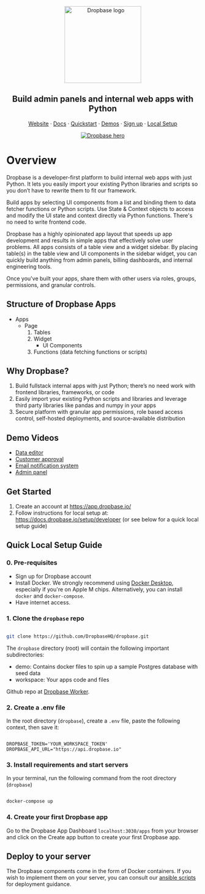 <p align="center">
  <a href="https://www.dropbase.io">
    <img src="https://assets-global.website-files.com/5f2c87246b17fcf662282594/6125a1fa1160592fd373d33b_Dropbase%20logo%20website.svg" width="200px" alt="Dropbase logo" />
  </a>
</p>

<h2 align="center">Build admin panels and internal web apps with Python</h3>

<p align="center">
<a href="https://dropbase.io">Website</a> · <a href="https://docs.dropbase.io/">Docs</a> · <a href="https://docs.dropbase.io/quickstart">Quickstart</a> · <a href="https://docs.dropbase.io/category/demos">Demos</a> · <a href="https://docs.dropbase.io/setup/workspace">Sign up</a> · <a href="https://docs.dropbase.io/setup/developer">Local Setup</a><p>

<p align="center">
  <a href="https://dropbase.io" target="_blank">
      <img src="https://docs.dropbase.io/assets/images/dropbase_app-4082f07b1cdba1a5f3f5cf56e8d7676c.png" alt="Dropbase hero" />
  </a>
</p>

# Overview

Dropbase is a developer-first platform to build internal web apps with just Python. It lets you easily import your existing Python libraries and scripts so you don’t have to rewrite them to fit our framework.

Build apps by selecting UI components from a list and binding them to data fetcher functions or Python scripts. Use State & Context objects to access and modify the UI state and context directly via Python functions. There's no need to write frontend code. 

Dropbase has a highly opinionated app layout that speeds up app development and results in simple apps that effectively solve user problems. All apps consists of a table view and a widget sidebar. By placing table(s) in the table view and UI components in the sidebar widget, you can quickly build anything from admin panels, billing dashboards, and internal engineering tools.

Once you've built your apps, share them with other users via roles, groups, permissions, and granular controls.

## Structure of Dropbase Apps

- Apps
  - Page
    1. Tables
    2. Widget
       - UI Components
    3. Functions (data fetching functions or scripts)

## Why Dropbase?

1. Build fullstack internal apps with just Python; there’s no need work with frontend libraries, frameworks, or code
2. Easily import your existing Python scripts and libraries and leverage third party libraries like pandas and numpy in your apps
3. Secure platform with granular app permissions, role based access control, self-hosted deployments, and source-available distribution

## Demo Videos

- [Data editor](https://youtu.be/R1cHO9lMRXo)
- [Customer approval](https://youtu.be/A1MIIRNkv3Q)
- [Email notification system](https://youtu.be/2uLjazAezrU)
- [Admin panel](https://youtu.be/if0E8oC0Qc4)

## Get Started

1. Create an account at https://app.dropbase.io/
2. Follow instructions for local setup at: https://docs.dropbase.io/setup/developer (or see below for a quick local setup guide)

## Quick Local Setup Guide

### 0. Pre-requisites

* Sign up for Dropbase account
* Install Docker. We strongly recommend using [Docker Desktop](https://www.docker.com/products/docker-desktop/), especially if you're on Apple M chips. Alternatively, you can install `docker` and `docker-compose`.
* Have internet access.

### 1. Clone the `dropbase` repo

```bash

git clone https://github.com/DropbaseHQ/dropbase.git

```

The `dropbase` directory (root) will contain the following important subdirectories:

* demo: Contains docker files to spin up a sample Postgres database with seed data
* workspace: Your apps code and files

Github repo at [Dropbase Worker](https://github.com/DropbaseHQ/dropbase).

### 2. Create a .env file

In the root directory (`dropbase`), create a `.env` file, paste the following context, then save it:

```text

DROPBASE_TOKEN='YOUR_WORKSPACE_TOKEN'
DROPBASE_API_URL="https://api.dropbase.io"

```

### 3. Install requirements and start servers

In your terminal, run the following command from the root directory (`dropbase`)

```bash

docker-compose up

```

### 4. Create your first Dropbase app

Go to the Dropbase App Dashboard `localhost:3030/apps` from your browser and click on the Create app button to create your first Dropbase app.

## Deploy to your server

The Dropbase components come in the form of Docker containers. If you wish to implement them on your server, you can consult our [ansible scripts](./scripts/ansible) for deployment guidance.
